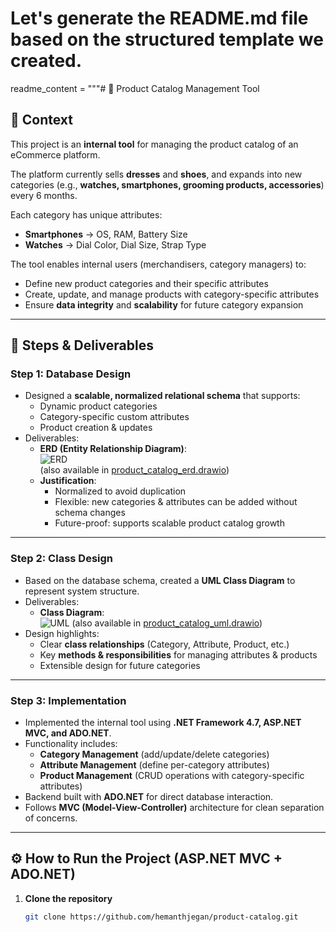 ﻿# Let's generate the README.md file based on the structured template we created.
readme_content = """# 🛒 Product Catalog Management Tool

## 📌 Context
This project is an **internal tool** for managing the product catalog of an eCommerce platform.  

The platform currently sells **dresses** and **shoes**, and expands into new categories (e.g., **watches, smartphones, grooming products, accessories**) every 6 months.  

Each category has unique attributes:  
- **Smartphones** → OS, RAM, Battery Size  
- **Watches** → Dial Color, Dial Size, Strap Type  

The tool enables internal users (merchandisers, category managers) to:  
- Define new product categories and their specific attributes  
- Create, update, and manage products with category-specific attributes  
- Ensure **data integrity** and **scalability** for future category expansion  

---

## 🚀 Steps & Deliverables

### **Step 1: Database Design**
- Designed a **scalable, normalized relational schema** that supports:
  - Dynamic product categories
  - Category-specific custom attributes
  - Product creation & updates
- Deliverables:
  - **ERD (Entity Relationship Diagram)**:  
    ![ERD](docs/product_erd.png)  
    (also available in [product_catalog_erd.drawio](docs/product_catalog_erd.drawio))
  - **Justification**:  
    - Normalized to avoid duplication  
    - Flexible: new categories & attributes can be added without schema changes  
    - Future-proof: supports scalable product catalog growth  

---

### **Step 2: Class Design**
- Based on the database schema, created a **UML Class Diagram** to represent system structure.
- Deliverables:
  - **Class Diagram**:  
    ![UML](docs/product_uml.png) 
    (also available in [product_catalog_uml.drawio](docs/product_catalog_uml.drawio))
- Design highlights:
  - Clear **class relationships** (Category, Attribute, Product, etc.)  
  - Key **methods & responsibilities** for managing attributes & products  
  - Extensible design for future categories  

---

### **Step 3: Implementation**
- Implemented the internal tool using **.NET Framework 4.7, ASP.NET MVC, and ADO.NET**.
- Functionality includes:
  - **Category Management** (add/update/delete categories)
  - **Attribute Management** (define per-category attributes)
  - **Product Management** (CRUD operations with category-specific attributes)
- Backend built with **ADO.NET** for direct database interaction.  
- Follows **MVC (Model-View-Controller)** architecture for clean separation of concerns.  

---

## ⚙️ How to Run the Project (ASP.NET MVC + ADO.NET)

1. **Clone the repository**
   ```bash
   git clone https://github.com/hemanthjegan/product-catalog.git
